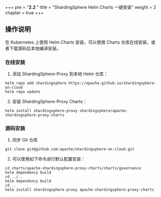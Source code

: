 +++
pre = "<b>2.2 </b>"
title = "ShardingSphere Helm Charts 一键安装"
weight = 2
chapter = true
+++

## 操作说明

在 Kubernetes 上使用 Helm Charts 安装，可以使用 Charts 仓库在线安装，或者下载源码后本地编译安装。 

### 在线安装

1. 添加 ShardingSphere-Proxy 到本地 Helm 仓库：

```shell
helm repo add shardingsphere https://apache.github.io/shardingsphere-on-cloud
helm repo update
```

2. 安装 ShardingSphere-Proxy Charts：

```shell
helm install shardingsphere-proxy shardingsphere/apache-shardingsphere-proxy-charts 
```

### 源码安装

1. 同步 Git 仓库

```shell
git clone git@github.com:apache/shardingsphere-on-cloud.git
```

2. 可以使用如下命令进行默认配置安装：

```shell
cd charts/apache-shardingsphere-proxy-charts/charts/governance
helm dependency build 
cd ../..
helm dependency build 
cd ..
helm install shardingsphere-proxy apache-shardingsphere-proxy-charts
```
